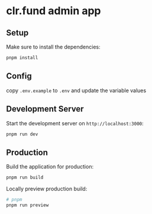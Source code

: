 # clr.fund admin app

## Setup

Make sure to install the dependencies:

```bash
pnpm install
```

## Config
copy `.env.example` to `.env` and update the variable values

## Development Server

Start the development server on `http://localhost:3000`:

```bash
pnpm run dev
```

## Production

Build the application for production:

```bash
pnpm run build
```

Locally preview production build:

```bash
# pnpm
pnpm run preview
```

